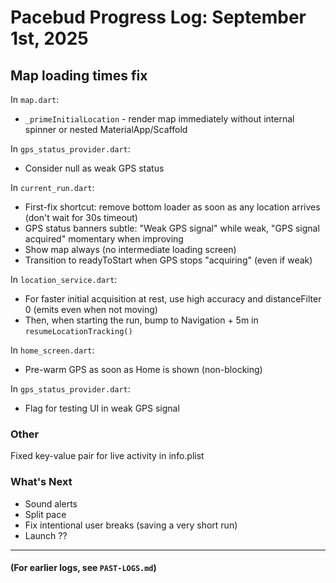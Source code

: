# Pacebud Progress Log: September 1st, 2025

## Map loading times fix

In `map.dart`: 
- `_primeInitialLocation` - render map immediately without internal spinner or nested MaterialApp/Scaffold

In `gps_status_provider.dart`:
- Consider null as weak GPS status

In `current_run.dart`:
- First-fix shortcut: remove bottom loader as soon as any location arrives (don't wait for 30s timeout)
- GPS status banners subtle: "Weak GPS signal" while weak, "GPS signal acquired" momentary when improving
- Show map always (no intermediate loading screen)
- Transition to readyToStart when GPS stops "acquiring" (even if weak)

In `location_service.dart`:
- For faster initial acquisition at rest, use high accuracy and distanceFilter 0 (emits even when not moving)
- Then, when starting the run, bump to Navigation + 5m in `resumeLocationTracking()`

In `home_screen.dart`:
- Pre-warm GPS as soon as Home is shown (non-blocking)

In `gps_status_provider.dart`:
- Flag for testing UI in weak GPS signal


### Other
Fixed key-value pair for live activity in info.plist

### What's Next
- Sound alerts
- Split pace
- Fix intentional user breaks (saving a very short run)
- Launch ??

---
#### (For earlier logs, see `PAST-LOGS.md`)